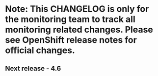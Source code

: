 # Note: This CHANGELOG is only for the monitoring team to track all monitoring related changes. Please see OpenShift release notes for official changes.

## Next release - 4.6
